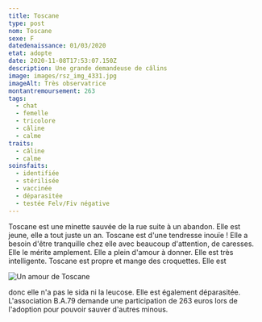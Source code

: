 ```yaml
---
title: Toscane
type: post
nom: Toscane
sexe: F
datedenaissance: 01/03/2020
etat: adopte
date: 2020-11-08T17:53:07.150Z
description: Une grande demandeuse de câlins
image: images/rsz_img_4331.jpg
imageAlt: Très observatrice
montantremoursement: 263
tags:
  - chat
  - femelle
  - tricolore
  - câline
  - calme
traits:
  - câline
  - calme
soinsfaits:
  - identifiée
  - stérilisée
  - vaccinée
  - déparasitée
  - testée Felv/Fiv négative
---
```

Toscane est une minette sauvée de la rue suite à un abandon. Elle est jeune, elle a tout juste un an. Toscane est d'une tendresse inouïe ! Elle a besoin d'être tranquille chez elle avec beaucoup d'attention, de caresses. Elle le mérite amplement. Elle a plein d'amour à donner. Elle est très intelligente. Toscane est propre et mange des croquettes. Elle est 

![](images/rsz_img_4333.jpg "Un amour de Toscane")

 donc elle n'a pas le sida ni la leucose. Elle est également déparasitée. L'association B.A.79 demande une participation de 263 euros lors de l'adoption pour pouvoir sauver d'autres minous.
